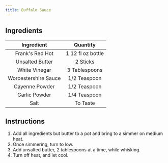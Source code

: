 ```yaml
---
title: Buffalo Sauce
---
```


## Ingredients

|      Ingredient      |      Quantity     |
|:--------------------:|:-----------------:|
|    Frank's Red Hot   | 1 12 fl oz bottle |
|    Unsalted Butter   |      2 Sticks     |
|     White Vinegar    |   3 Tablespoons   |
| Worcestershire Sauce |    1/2 Teaspoon   |
|    Cayenne Powder    |    1/2 Teaspoon   |
|     Garlic Powder    |    1/4 Teaspoon   |
|         Salt         |      To Taste     |

## Instructions

1. Add all ingredients but butter to a pot and bring to a simmer on medium heat.
2. Once simmering, turn to low.
3. Add unsalted butter, 2 tablespoons at a time, while whisking.
4. Turn off heat, and let cool.
